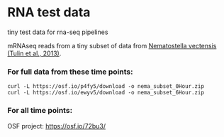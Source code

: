 # RNA test data

tiny test data for rna-seq pipelines

mRNAseq reads from a tiny subset of data from [Nematostella vectensis](https://en.wikipedia.org/wiki/Starlet_sea_anemone) [(Tulin et al., 2013)](https://evodevojournal.biomedcentral.com/articles/10.1186/2041-9139-4-16). 


### For full data from these time points:
```
curl -L https://osf.io/p4fy5/download -o nema_subset_0Hour.zip
curl -L https://osf.io/ewyv5/download -o nema_subset_6Hour.zip
```
### For all time points:
OSF project: https://osf.io/72bu3/

